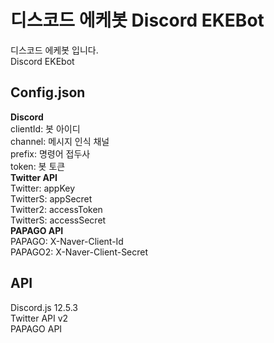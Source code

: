 # 디스코드 에케봇 Discord EKEBot
디스코드 에케봇 입니다.<br>
Discord EKEbot
## Config.json
**Discord**<br>
clientId: 봇 아이디<br>
channel: 메시지 인식 채널<br>
prefix: 명령어 접두사<br>
token: 봇 토큰<br>
**Twitter API**<br>
Twitter: appKey<br>
TwitterS: appSecret<br>
Twitter2: accessToken<br>
TwitterS: accessSecret<br>
**PAPAGO API**<br>
PAPAGO: X-Naver-Client-Id<br>
PAPAGO2: X-Naver-Client-Secret
## API
Discord.js 12.5.3<br>
Twitter API v2<br>
PAPAGO API